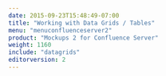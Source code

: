 ```yaml
---
date: 2015-09-23T15:48:49-07:00
title: "Working with Data Grids / Tables"
menu: "menuconfluenceserver2" 
product: "Mockups 2 for Confluence Server"
weight: 1160
include: "datagrids"
editorversion: 2
---
```


